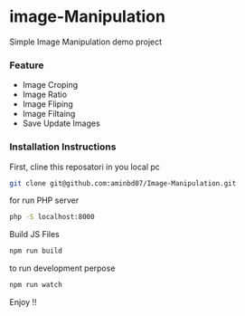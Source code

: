 # image-Manipulation
Simple Image Manipulation demo project 
### Feature 
* Image Croping 
* Image Ratio
* Image Fliping 
* Image Filtaing 
* Save Update Images 

### Installation Instructions
First, cline this reposatori in you local pc 


```bash
git clone git@github.com:aminbd07/Image-Manipulation.git
```

for run PHP server 
```bash
php -S localhost:8000
```

Build JS Files 
```bash
npm run build  
```

to run development perpose  
```bash
npm run watch 
```

Enjoy !! 